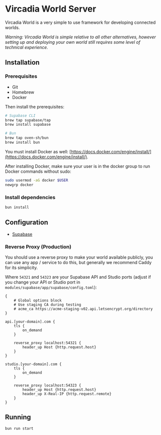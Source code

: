 # Vircadia World Server

Vircadia World is a very simple to use framework for developing connected worlds.

*Warning: Vircadia World is simple relative to all other alternatives, however setting up and deploying your own world still requires some level of technical experience.*

## Installation

### Prerequisites

* Git
* Homebrew
* Docker

Then install the prerequisites:

```sh
# Supabase CLI
brew tap supabase/tap
brew install supabase

# Bun
brew tap oven-sh/bun
brew install bun
```

You must install Docker as well: [https://docs.docker.com/engine/install/](https://docs.docker.com/engine/install/).

After installing Docker, make sure your user is in the docker group to run Docker commands without sudo:

```sh
sudo usermod -aG docker $USER
newgrp docker
```

### Install dependencies

```bash
bun install
```

## Configuration

* [Supabase](modules/supabase/README.md)

### Reverse Proxy (Production)

You should use a reverse proxy to make your world available publicly, you can use any app / service to do this, but generally we recommend Caddy for its simplicity.

Where `54321` and `54323` are your Supabase API and Studio ports (adjust if you change your API or Studio port in `modules/supabase/app/supabase/config.toml`):

```
{
    # Global options block
    # Use staging CA during testing
    # acme_ca https://acme-staging-v02.api.letsencrypt.org/directory
}

api.[your-domain].com {
    tls {
        on_demand
    }
    
    reverse_proxy localhost:54321 {
        header_up Host {http.request.host}
    }
}

studio.[your-domain].com {
    tls {
        on_demand
    }
    
    reverse_proxy localhost:54323 {
        header_up Host {http.request.host}
        header_up X-Real-IP {http.request.remote}
    }
}
```

## Running

```bash
bun run start
```
